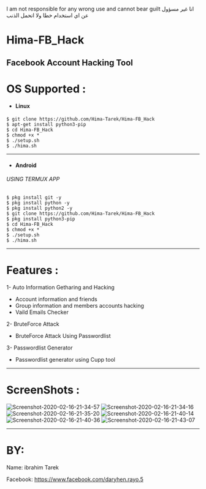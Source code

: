 I am not responsible for any wrong use and cannot bear guilt
انا غير مسؤول عن اي استخدام خطا ولا اتحمل الذنب

# Hima-FB_Hack
Facebook Account Hacking Tool
------------------------------
# OS Supported :
- <h4> Linux</h4>
````
$ git clone https://github.com/Hima-Tarek/Hima-FB_Hack
$ apt-get install python3-pip
$ cd Hima-FB_Hack
$ chmod +x *
$ ./setup.sh
$ ./hima.sh
````

--------------------------------------------------------------------------------------------------------------------
- <h4> Android</h4>
<h6> USING TERMUX APP</h6>

````
$ pkg install git -y
$ pkg install python -y
$ pkg install python2 -y
$ git clone https://github.com/Hima-Tarek/Hima-FB_Hack
$ pkg install python3-pip
$ cd Hima-FB_Hack
$ chmod +x *
$ ./setup.sh
$ ./hima.sh
````
--------------------------------------------------------------------------------------------------------------------
# Features :
1- Auto Information Getharing and Hacking
 - Account information and friends
 - Group information and members accounts hacking
 - Vaild Emails Checker
 
2- BruteForce Attack
 - BruteForce Attack Using Passwordlist
 
3- Passwordlist Generator
 - Passwordlist generator using Cupp tool
 
 --------------------------------------------------------------------------------------------------------------------
 # ScreenShots :
 <img src="https://i.ibb.co/y8dfJY8/Screenshot-2020-02-16-21-34-57.png" alt="Screenshot-2020-02-16-21-34-57" border="0">
 <img src="https://i.ibb.co/tYXd9Vm/Screenshot-2020-02-16-21-34-16.png" alt="Screenshot-2020-02-16-21-34-16" border="0"> 
 <img src="https://i.ibb.co/0MbhbKR/Screenshot-2020-02-16-21-35-20.png" alt="Screenshot-2020-02-16-21-35-20" border="0">
 <img src="https://i.ibb.co/XWhtWKQ/Screenshot-2020-02-16-21-40-14.png" alt="Screenshot-2020-02-16-21-40-14" border="0">
 <img src="https://i.ibb.co/sJ7qB7w/Screenshot-2020-02-16-21-40-36.png" alt="Screenshot-2020-02-16-21-40-36" border="0">
 <img src="https://i.ibb.co/DRTtkK4/Screenshot-2020-02-16-21-43-07.png" alt="Screenshot-2020-02-16-21-43-07" border="0">
 
 --------------------------------------------------------------------------------------------------------------------
 # BY:
 
 Name: ibrahim Tarek
 
 Facebook: https://www.facebook.com/daryhen.rayo.5
 
